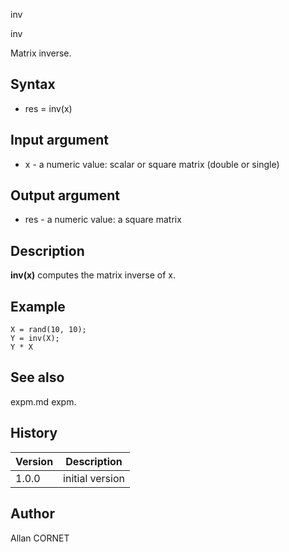 



inv


inv

Matrix inverse.

## Syntax

- res = inv(x)

## Input argument

 - x - a numeric value: scalar or square matrix (double or single)

## Output argument

 - res - a numeric value: a square matrix

## Description


  <p><b>inv(x)</b> computes the matrix inverse of x.</p>


## Example

```Nelson
X = rand(10, 10);
Y = inv(X);
Y * X
```

## See also

expm.md expm.
## History

|Version|Description|
|------|------|
|1.0.0|initial version|


## Author

Allan CORNET



